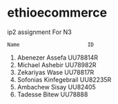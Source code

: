 # ethioecommerce
ip2 assignment For N3 

    Name                      ID
1. Abenezer Assefa          UU78814R
2. Michael Ashebir          UU78982R
3. Zekariyas Wase           UU78817R
4. Sofonias Kinfegebrail    UU82235R
5. Ambachew Sisay           UU82405
6. Tadesse Bitew            UU78888
